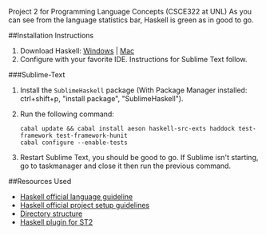 Project 2 for Programming Language Concepts (CSCE322 at UNL)
As you can see from the language statistics bar, Haskell is green as in good to go.

##Installation Instructions
1. Download Haskell: [Windows](http://www.haskell.org/platform/windows) | [Mac](http://www.haskell.org/platform/mac)
2. Configure with your favorite IDE. Instructions for Sublime Text follow.

###Sublime-Text
1. Install the `SublimeHaskell` package (With Package Manager installed: ctrl+shift+p, "install package", "SublimeHaskell").
2. Run the following command:

    ```Batchfile
    cabal update && cabal install aeson haskell-src-exts haddock test-framework test-framework-hunit
    cabal configure --enable-tests
    ```

3. Restart Sublime Text, you should be good to go. If Sublime isn't starting, go to taskmanager and close it then run the previous command.

##Resources Used
- [Haskell official language guideline](shttp://www.haskell.org/haskellwiki/Programming_guidelines)
- [Haskell official project setup guidelines](http://www.haskell.org/haskellwiki/How_to_write_a_Haskell_program)
- [Directory structure](http://www.haskell.org/haskellwiki/Structure_of_a_Haskell_project#Directory_Structure)
- [Haskell plugin for ST2](https://github.com/SublimeHaskell/SublimeHaskell)
